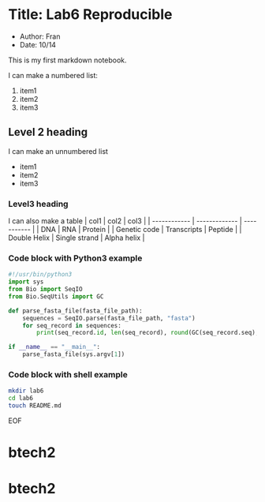 # Title: Lab6 Reproducible
- Author: Fran
- Date: 10/14

This is my first markdown notebook.

I can make a numbered list:
1. item1
2. item2
3. item3

## Level 2 heading
I can make an unnumbered list
- item1
- item2
- item3

### Level3 heading
I can also make a table
| col1         | col2          | col3        |
| ------------ | ------------- | ----------- |
| DNA          | RNA           | Protein     |
| Genetic code | Transcripts   | Peptide     |
| Double Helix | Single strand | Alpha helix |

### Code block with Python3 example
```python
#!/usr/bin/python3
import sys
from Bio import SeqIO
from Bio.SeqUtils import GC

def parse_fasta_file(fasta_file_path):
    sequences = SeqIO.parse(fasta_file_path, "fasta")
    for seq_record in sequences:
        print(seq_record.id, len(seq_record), round(GC(seq_record.seq), 2))

if __name__ == "__main__":
    parse_fasta_file(sys.argv[1])
```

### Code block with shell example
```sh
mkdir lab6
cd lab6
touch README.md
```

EOF
# btech2
# btech2

